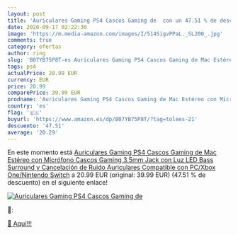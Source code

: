 ```yaml
---
layout: post
title: 'Auriculares Gaming PS4 Cascos Gaming de  con un 47.51 % de descuento'
date: 2020-09-17 02:22:30
image: 'https://m.media-amazon.com/images/I/514SigvPPaL._SL200_.jpg'
comments: true
category: ofertas
author: ring
slug: 'B07YB75P8T-es Auriculares Gaming PS4 Cascos Gaming de Mac Estéreo con...'
tags: ps4
actualPrice: 20.99 EUR
currency: EUR
price: 20.99
comparePrice: 39.99 EUR
prodname: 'Auriculares Gaming PS4 Cascos Gaming de Mac Estéreo con Micrófono Cascos Gaming 3.5mm Jack con Luz LED Bass Surround y Cancelación de Ruido Auriculares Compatible con PC/Xbox One/Nintendo Switch'
country: 'es'
flag: '🇪🇸'
buyurl: 'https://www.amazon.es/dp/B07YB75P8T/?tag=tolees-21'
descuento: '47.51'
average: '20.29'
---
```


En este momento está [Auriculares Gaming PS4 Cascos Gaming de Mac Estéreo con Micrófono Cascos Gaming 3.5mm Jack con Luz LED Bass Surround y Cancelación de Ruido Auriculares Compatible con PC/Xbox One/Nintendo Switch](https://www.amazon.es/dp/B07YB75P8T/?tag=tolees-21) a 20.99 EUR (original: 39.99 EUR) (47.51 %  de descuento) en el siguiente enlace!

[![Auriculares Gaming PS4 Cascos Gaming de ](https://m.media-amazon.com/images/I/514SigvPPaL._SL200_.jpg)](https://www.amazon.es/dp/B07YB75P8T/?tag=tolees-21)

🔎:


[🛒 Aquí!!!](https://www.amazon.es/dp/B07YB75P8T/?tag=tolees-21)
